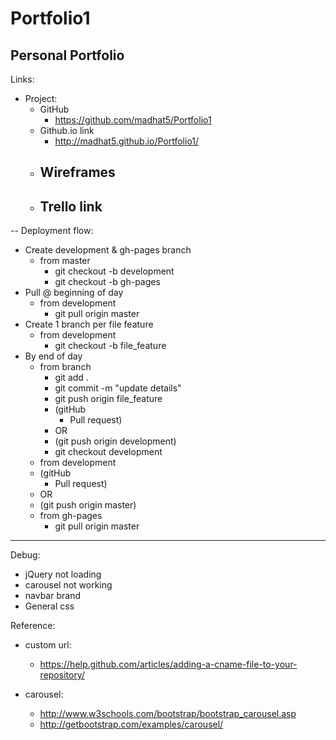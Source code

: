 # Portfolio1


Personal Portfolio
--
Links:

- Project:
    - GitHub
        - https://github.com/madhat5/Portfolio1
    - Github.io link
    	- http://madhat5.github.io/Portfolio1/
    - Wireframes
        - 
    - Trello link
        - 

--
Deployment flow:

- Create development & gh-pages branch
    - from master
        - git checkout -b development
        - git checkout -b gh-pages
- Pull @ beginning of day
    - from development
        - git pull origin master
- Create 1 branch per file feature
    - from development
        - git checkout -b file_feature
- By end of day 
    - from branch
        - git add .
        - git commit -m "update details"
        - git push origin file_feature
        - (gitHub
            - Pull request)
        - OR
        - (git push origin development)
        - git checkout development
    - from development
    - (gitHub
        - Pull request)
    - OR
    - (git push origin master)
    - from gh-pages
    	- git pull origin master

---
Debug:

- jQuery not loading
- carousel not working
- navbar brand
- General css



Reference:

- custom url:
    - https://help.github.com/articles/adding-a-cname-file-to-your-repository/

- carousel:
    - http://www.w3schools.com/bootstrap/bootstrap_carousel.asp
    - http://getbootstrap.com/examples/carousel/






